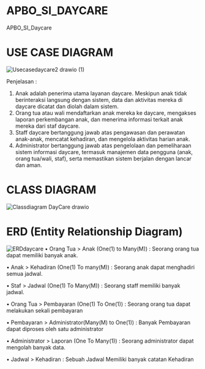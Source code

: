 # APBO_SI_DAYCARE
APBO_SI_Daycare
# USE CASE DIAGRAM
![Usecasedaycare2 drawio (1)](https://github.com/momocipaw/APBO_SI_DAYCARE/assets/167399698/82cedf3f-991b-468f-be49-884e56736bf5)

Penjelasan : 
1. Anak adalah penerima utama layanan daycare. Meskipun anak tidak berinteraksi langsung dengan sistem, data dan aktivitas mereka di daycare dicatat dan diolah dalam sistem.
2. Orang tua atau wali mendaftarkan anak mereka ke daycare, mengakses laporan perkembangan anak, dan menerima informasi terkait anak mereka dari staf daycare.
3. Staff daycare bertanggung jawab atas pengawasan dan perawatan anak-anak, mencatat kehadiran, dan mengelola aktivitas harian anak.
4. Administrator bertanggung jawab atas pengelolaan dan pemeliharaan sistem informasi daycare, termasuk manajemen data pengguna (anak, orang tua/wali, staf), serta memastikan sistem berjalan dengan lancar dan aman.
   
# CLASS DIAGRAM
![Classdiagram DayCare drawio](https://github.com/momocipaw/APBO_SI_DAYCARE/assets/167399698/5fe1b491-4121-46af-93fd-49c599a44e4a)

# ERD (Entity Relationship Diagram)
![ERDdaycare](https://github.com/momocipaw/APBO_SI_DAYCARE/assets/167399698/a9eb155c-4117-4590-a724-6b3799c0833b)
• Orang Tua > Anak (One(1) to Many(M)) : Seorang orang tua dapat memiliki banyak anak.

• Anak > Kehadiran (One(1) To many(M)) : Seorang anak dapat menghadiri semua jadwal.

• Staf > Jadwal (One(1) To Many(M)) : Seorang staff memiliki banyak jadwal.

• Orang Tua > Pembayaran (One(1) To One(1)) : Seorang orang tua dapat melakukan sekali pembayaran

• Pembayaran > Administrator(Many(M) to One(1)) : Banyak Pembayaran dapat diproses oleh satu administrator

• Administrator > Laporan (One To Many(1)) : Seorang administrator dapat mengolah banyak data.

• Jadwal > Kehadiran : Sebuah Jadwal Memiliki banyak catatan Kehadiran

